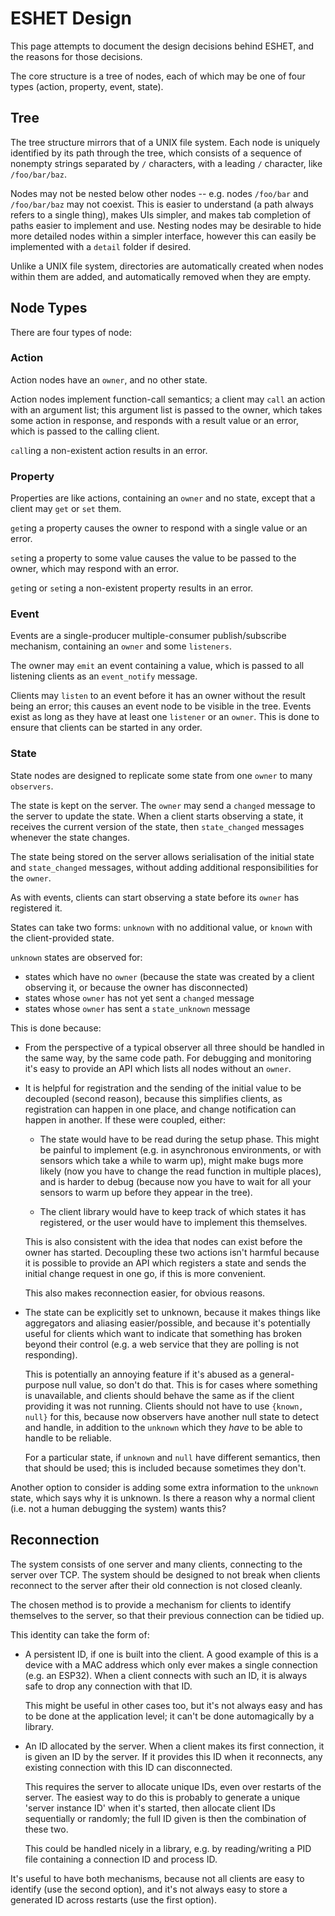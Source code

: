 # ESHET Design

This page attempts to document the design decisions behind ESHET, and the
reasons for those decisions.

The core structure is a tree of nodes, each of which may be one of four types
(action, property, event, state).

## Tree

The tree structure mirrors that of a UNIX file system. Each node is uniquely
identified by its path through the tree, which consists of a sequence of
nonempty strings separated by `/` characters, with a leading `/` character,
like `/foo/bar/baz`.

Nodes may not be nested below other nodes -- e.g. nodes `/foo/bar` and
`/foo/bar/baz` may not coexist. This is easier to understand (a path always
refers to a single thing), makes UIs simpler, and makes tab completion of paths
easier to implement and use. Nesting nodes may be desirable to hide more
detailed nodes within a simpler interface, however this can easily be
implemented with a `detail` folder if desired.

Unlike a UNIX file system, directories are automatically created when nodes
within them are added, and automatically removed when they are empty.

## Node Types

There are four types of node:

### Action

Action nodes have an `owner`, and no other state.

Action nodes implement function-call semantics; a client may `call` an action
with an argument list; this argument list is passed to the owner, which takes
some action in response, and responds with a result value or an error, which is
passed to the calling client.

`call`ing a non-existent action results in an error.

### Property

Properties are like actions, containing an `owner` and no state, except that a
client may `get` or `set` them.

`get`ing a property causes the owner to respond with a single value or an
error.

`set`ing a property to some value causes the value to be passed to the owner,
which may respond with an error.

`get`ing or `set`ing a non-existent property results in an error.

### Event

Events are a single-producer multiple-consumer publish/subscribe mechanism,
containing an `owner` and some `listeners`.

The owner may `emit` an event containing a value, which is passed to all
listening clients as an `event_notify` message.

Clients may `listen` to an event before it has an owner without the result
being an error; this causes an event node to be visible in the tree. Events
exist as long as they have at least one `listener` or an `owner`. This is done
to ensure that clients can be started in any order.

### State

State nodes are designed to replicate some state from one `owner` to many `observers`.

The state is kept on the server. The `owner` may send a `changed` message to
the server to update the state. When a client starts observing a state, it
receives the current version of the state, then `state_changed` messages
whenever the state changes.

The state being stored on the server allows serialisation of the initial state
and `state_changed` messages, without adding additional responsibilities for
the `owner`.

As with events, clients can start observing a state before its `owner` has
registered it.

States can take two forms: `unknown` with no additional value, or `known` with
the client-provided state.

`unknown` states are observed for:

- states which have no `owner` (because the state was created by a client
  observing it, or because the owner has disconnected)
- states whose `owner` has not yet sent a `changed` message
- states whose `owner` has sent a `state_unknown` message

This is done because:

- From the perspective of a typical observer all three should be handled in the
  same way, by the same code path. For debugging and monitoring it's easy to
  provide an API which lists all nodes without an `owner`.

- It is helpful for registration and the sending of the initial value to be
  decoupled (second reason), because this simplifies clients, as registration
  can happen in one place, and change notification can happen in another. If
  these were coupled, either:

    - The state would have to be read during the setup phase. This might be
      painful to implement (e.g. in asynchronous environments, or with
      sensors which take a while to warm up), might make bugs more likely
      (now you have to change the read function in multiple places), and is
      harder to debug (because now you have to wait for all your sensors to
      warm up before they appear in the tree).

    - The client library would have to keep track of which states it has
      registered, or the user would have to implement this themselves.

  This is also consistent with the idea that nodes can exist before the owner
  has started. Decoupling these two actions isn't harmful because it is
  possible to provide an API which registers a state and sends the initial
  change request in one go, if this is more convenient.

  This also makes reconnection easier, for obvious reasons.

- The state can be explicitly set to unknown, because it makes things like
  aggregators and aliasing easier/possible, and because it's potentially useful
  for clients which want to indicate that something has broken beyond their
  control (e.g. a web service that they are polling is not responding).

  This is potentially an annoying feature if it's abused as a general-purpose
  null value, so don't do that. This is for cases where something is
  unavailable, and clients should behave the same as if the client providing it
  was not running. Clients should not have to use `{known, null}` for this,
  because now observers have another null state to detect and handle, in
  addition to the `unknown` which they _have_ to be able to handle to be
  reliable.

  For a particular state, if `unknown` and `null` have different semantics,
  then that should be used; this is included because sometimes they don't.

Another option to consider is adding some extra information to the `unknown`
state, which says why it is unknown. Is there a reason why a normal client
(i.e. not a human debugging the system) wants this?

## Reconnection

The system consists of one server and many clients, connecting to the server
over TCP. The system should be designed to not break when clients reconnect to
the server after their old connection is not closed cleanly.

The chosen method is to provide a mechanism for clients to identify themselves
to the server, so that their previous connection can be tidied up.

This identity can take the form of:

- A persistent ID, if one is built into the client. A good example of this is a
  device with a MAC address which only ever makes a single connection (e.g. an
  ESP32). When a client connects with such an ID, it is always safe to
  drop any connection with that ID.

  This might be useful in other cases too, but it's not always easy and has to
  be done at the application level; it can't be done automagically by a
  library.

- An ID allocated by the server. When a client makes its first connection, it
  is given an ID by the server. If it provides this ID when it reconnects, any
  existing connection with this ID can disconnected.

  This requires the server to allocate unique IDs, even over restarts of the
  server. The easiest way to do this is probably to generate a unique 'server
  instance ID' when it's started, then allocate client IDs sequentially or
  randomly; the full ID given is then the combination of these two.

  This could be handled nicely in a library, e.g. by reading/writing a PID file
  containing a connection ID and process ID.

It's useful to have both mechanisms, because not all clients are easy to
identify (use the second option), and it's not always easy to store a generated
ID across restarts (use the first option).

